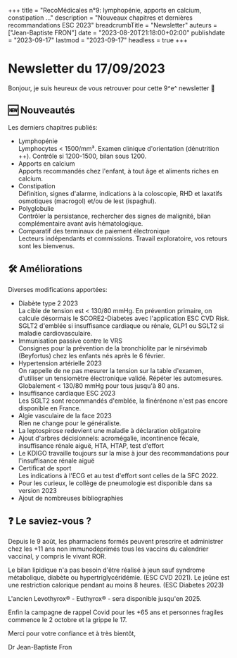 +++
title = "RecoMédicales n°9: lymphopénie, apports en calcium, constipation ..."
description = "Nouveaux chapitres et dernières recommandations ESC 2023"
breadcrumbTitle = "Newsletter"
auteurs = ["Jean-Baptiste FRON"]
date = "2023-08-20T21:18:00+02:00"
publishdate = "2023-09-17"
lastmod = "2023-09-17"
headless = true
+++

# Newsletter du 17/09/2023

Bonjour, je suis heureux de vous retrouver pour cette 9^e^ newsletter 📰

## 🆕 Nouveautés

Les derniers chapitres publiés:

- Lymphopénie  
  Lymphocytes < 1500/mm³. Examen clinique d'orientation (dénutrition ++). Contrôle si 1200-1500, bilan sous 1200.
- Apports en calcium  
  Apports recommandés chez l'enfant, à tout âge et aliments riches en calcium.
- Constipation  
  Définition, signes d'alarme, indications à la coloscopie, RHD et laxatifs osmotiques (macrogol) et/ou de lest (ispaghul).
- Polyglobulie  
  Contrôler la persistance, rechercher des signes de malignité, bilan complémentaire avant avis hématologique.
- Comparatif des terminaux de paiement électronique  
  Lecteurs indépendants et commissions. Travail exploratoire, vos retours sont les bienvenus.

## 🛠️ Améliorations

Diverses modifications apportées:

- Diabète type 2 2023  
  La cible de tension est < 130/80 mmHg. En prévention primaire, on calcule désormais le SCORE2-Diabetes avec l'application ESC CVD Risk. SGLT2 d'emblée si insuffisance cardiaque ou rénale, GLP1 ou SGLT2 si maladie cardiovasculaire.
- Immunisation passive contre le VRS  
  Consignes pour la prévention de la bronchiolite par le nirsévimab (Beyfortus) chez les enfants nés après le 6 février.
- Hypertension artérielle 2023  
  On rappelle de ne pas mesurer la tension sur la table d'examen, d'utiliser un tensiomètre électronique validé. Répéter les automesures. Globalement < 130/80 mmHg pour tous jusqu'à 80 ans.
- Insuffisance cardiaque ESC 2023  
  Les SGLT2 sont recommandés d'emblée, la finérénone n'est pas encore disponible en France.
- Algie vasculaire de la face 2023  
  Rien ne change pour le généraliste.
- La leptospirose redevient une maladie à déclaration obligatoire
- Ajout d'arbres décisionnels: acromégalie, incontinence fécale, insuffisance rénale aiguë, HTA, HTAP, test d'effort
- Le KDIGO travaille toujours sur la mise à jour des recommandations pour l'insuffisance rénale aiguë
- Certificat de sport  
  Les indications à l'ECG et au test d'effort sont celles de la SFC 2022.
- Pour les curieux, le collège de pneumologie est disponible dans sa version 2023
- Ajout de nombreuses bibliographies

## ❓ Le saviez-vous ?

Depuis le 9 août, les pharmaciens formés peuvent prescrire et administrer chez les +11 ans non immunodéprimés tous les vaccins du calendrier vaccinal, y compris le vivant ROR.

Le bilan lipidique n'a pas besoin d'être réalisé à jeun sauf syndrome métabolique, diabète ou hypertriglycéridémie. (ESC CVD 2021). Le jeûne est une restriction calorique pendant au moins 8 heures. (ESC Diabetes 2023)

L'ancien Levothyrox® - Euthyrox® - sera disponible jusqu'en 2025.

Enfin la campagne de rappel Covid pour les +65 ans et personnes fragiles commence le 2 octobre et la grippe le 17.

Merci pour votre confiance et à très bientôt,

Dr Jean-Baptiste Fron

